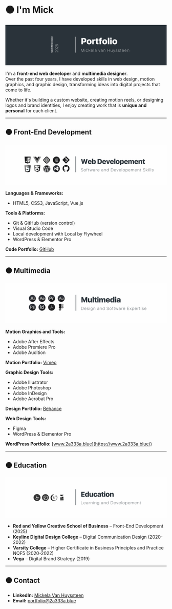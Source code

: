 # ⚫ I'm Mick

![Code Showcase](https://github.com/2a333a/2a333a/blob/0d6b8561b955bf5597bb8ed977ac795a0c21404d/Images/code-showcase.jpg)

I'm a **front-end web developer** and **multimedia designer**.  
Over the past four years, I have developed skills in web design, motion graphics, and graphic design, transforming ideas into digital projects that come to life.  

Whether it's building a custom website, creating motion reels, or designing logos and brand identities, I enjoy creating work that is **unique and personal** for each client.

---

## ⚫ Front-End Development

![Web Development](https://github.com/2a333a/2a333a/blob/0d6b8561b955bf5597bb8ed977ac795a0c21404d/Images/web-developement.jpg)

**Languages & Frameworks:**  
- HTML5, CSS3, JavaScript, Vue.js  

**Tools & Platforms:**  
- Git & GitHub (version control)  
- Visual Studio Code  
- Local development with Local by Flywheel  
- WordPress & Elementor Pro  

**Code Portfolio:** [GitHub](https://github.com/2a333a)

---

## ⚫ Multimedia

![Multimedia](https://github.com/2a333a/2a333a/blob/0d6b8561b955bf5597bb8ed977ac795a0c21404d/Images/multimedia.jpg)

**Motion Graphics and Tools:**  
- Adobe After Effects  
- Adobe Premiere Pro  
- Adobe Audition  

**Motion Portfolio:** [Vimeo](https://vimeo.com/2a333a)

**Graphic Design Tools:**  
- Adobe Illustrator  
- Adobe Photoshop  
- Adobe InDesign  
- Adobe Acrobat Pro  

**Design Portfolio:** [Behance](https://www.behance.net/2a333a)

**Web Design Tools:**  
- Figma  
- WordPress & Elementor Pro  

**WordPress Portfolio:** [www.2a333a.blue](https://www.2a333a.blue/)

---

## ⚫ Education

![Education](https://github.com/2a333a/2a333a/blob/0d6b8561b955bf5597bb8ed977ac795a0c21404d/Images/education.jpg)

- **Red and Yellow Creative School of Business** – Front-End Development (2025)  
- **Keyline Digital Design College** – Digital Communication Design (2020-2022)  
- **Varsity College** – Higher Certificate in Business Principles and Practice NQF5 (2020-2022)  
- **Vega** – Digital Brand Strategy (2019)  

---

## ⚫ Contact

- **LinkedIn:** [Mickela Van Huyssteen](https://www.linkedin.com/in/mickela-van-huyssteen/)  
- **Email:** portfolio@2a333a.blue  

